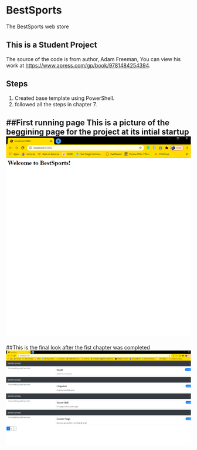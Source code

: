 # BestSports
The BestSports web store

## This is a Student Project
 The source of the code is from author, Adam Freeman, You can view his work at https://www.apress.com/gp/book/9781484254394.

## Steps
1. Created base template using PowerShell.
2. followed all the steps in chapter 7.

##First running page
This is a picture of the beggining page for the project at its intial startup
![FirstBuild](FirstBuild.PNG)
---
##This is the final look after the fist chapter was completed
![FinalPageCH1](Stage%20one%20complete.PNG)
